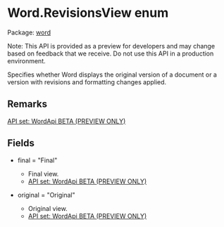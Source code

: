# Word.RevisionsView enum

Package: [word](/en-us/javascript/api/word)

Note: This API is provided as a preview for developers and may change based on feedback that we receive. Do not use this API in a production environment.

Specifies whether Word displays the original version of a document or a version with revisions and formatting changes applied.

## Remarks

[ API set: WordApi BETA (PREVIEW ONLY) ](/en-us/office/dev/add-ins/reference/overview/visio-javascript-reference-overview)

## Fields

- final = "Final"
  - Final view.
  - [ API set: WordApi BETA (PREVIEW ONLY) ](/en-us/office/dev/add-ins/reference/overview/visio-javascript-reference-overview)

- original = "Original"
  - Original view.
  - [ API set: WordApi BETA (PREVIEW ONLY) ](/en-us/office/dev/add-ins/reference/overview/visio-javascript-reference-overview)